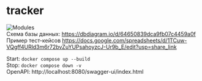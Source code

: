 # tracker
![Modules](https://user-images.githubusercontent.com/82288235/236947348-a64ccbb0-9fa9-488e-a3e7-924b376091a3.png)  
Схема базы данных: https://dbdiagram.io/d/64650839dca9fb07c4459a0f  
Пример тест-кейсов https://docs.google.com/spreadsheets/d/1TCuw-VQgff4URld3m6r72bvZuYUPsahoyzcJ-Ur9b_E/edit?usp=share_link  

Start: `docker compose up --build`  
Stop: `docker compose down -v`  
OpenAPI: http://localhost:8080/swagger-ui/index.html

